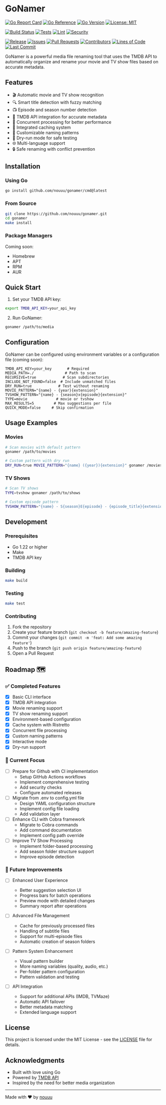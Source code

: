 # GoNamer

[![Go Report Card](https://goreportcard.com/badge/github.com/nouuu/gonamer)](https://goreportcard.com/report/github.com/nouuu/gonamer)
[![Go Reference](https://pkg.go.dev/badge/github.com/nouuu/gonamer.svg)](https://pkg.go.dev/github.com/nouuu/gonamer)
[![Go Version](https://img.shields.io/github/go-mod/go-version/nouuu/gonamer)](https://golang.org/doc/devel/release.html)
[![License: MIT](https://img.shields.io/badge/License-MIT-yellow.svg)](https://opensource.org/licenses/MIT)

[![Build Status](https://github.com/nouuu/gonamer/workflows/build/badge.svg)](https://github.com/nouuu/gonamer/actions?query=workflow%3Abuild)
[![Tests](https://github.com/nouuu/gonamer/workflows/tests/badge.svg)](https://github.com/nouuu/gonamer/actions?query=workflow%3Atests)
[![Lint](https://github.com/nouuu/gonamer/workflows/lint/badge.svg)](https://github.com/nouuu/gonamer/actions?query=workflow%3Alint)
[![Security](https://github.com/nouuu/gonamer/workflows/security/badge.svg)](https://github.com/nouuu/gonamer/actions?query=workflow%3Asecurity)

[![Release](https://img.shields.io/github/v/release/nouuu/gonamer)](https://github.com/nouuu/gonamer/releases)
[![Issues](https://img.shields.io/github/issues/nouuu/gonamer)](https://github.com/nouuu/gonamer/issues)
[![Pull Requests](https://img.shields.io/github/issues-pr/nouuu/gonamer)](https://github.com/nouuu/gonamer/pulls)
[![Contributors](https://img.shields.io/github/contributors/nouuu/gonamer)](https://github.com/nouuu/gonamer/graphs/contributors)
[![Lines of Code](https://tokei.rs/b1/github/nouuu/gonamer)](https://github.com/nouuu/gonamer)
[![Last Commit](https://img.shields.io/github/last-commit/nouuu/gonamer)](https://github.com/nouuu/gonamer/commits/main)

GoNamer is a powerful media file renaming tool that uses the TMDB API to automatically organize and rename your movie and TV show files based on accurate metadata.

## Features

- 🎬 Automatic movie and TV show recognition
- 🔍 Smart title detection with fuzzy matching
- 📺 Episode and season number detection
- 🎯 TMDB API integration for accurate metadata
- 🔄 Concurrent processing for better performance
- 💾 Integrated caching system
- 📝 Customizable naming patterns
- 🚀 Dry-run mode for safe testing
- 🌐 Multi-language support
- 🔒 Safe renaming with conflict prevention

## Installation

### Using Go

```bash
go install github.com/nouuu/gonamer/cmd@latest
```

### From Source

```bash
git clone https://github.com/nouuu/gonamer.git
cd gonamer
make install
```

### Package Managers

Coming soon:
- Homebrew
- APT
- RPM
- AUR

## Quick Start

1. Set your TMDB API key:
```bash
export TMDB_API_KEY=your_api_key
```

2. Run GoNamer:
```bash
gonamer /path/to/media
```

## Configuration

GoNamer can be configured using environment variables or a configuration file (coming soon):

```env
TMDB_API_KEY=your_key       # Required
MEDIA_PATH=./              # Path to scan
RECURSIVE=true            # Scan subdirectories
INCLUDE_NOT_FOUND=false  # Include unmatched files
DRY_RUN=true            # Test without renaming
MOVIE_PATTERN="{name} - {year}{extension}"
TVSHOW_PATTERN="{name} - {season}x{episode}{extension}"
TYPE=movie             # movie or tvshow
MAX_RESULTS=5         # Max suggestions per file
QUICK_MODE=false     # Skip confirmation
```

## Usage Examples

### Movies

```bash
# Scan movies with default pattern
gonamer /path/to/movies

# Custom pattern with dry run
DRY_RUN=true MOVIE_PATTERN="{name} ({year}){extension}" gonamer /movies
```

### TV Shows

```bash
# Scan TV shows
TYPE=tvshow gonamer /path/to/shows

# Custom episode pattern
TVSHOW_PATTERN="{name} - S{season}E{episode} - {episode_title}{extension}" gonamer /shows
```

## Development

### Prerequisites

- Go 1.22 or higher
- Make
- TMDB API key

### Building

```bash
make build
```

### Testing

```bash
make test
```

### Contributing

1. Fork the repository
2. Create your feature branch (`git checkout -b feature/amazing-feature`)
3. Commit your changes (`git commit -m 'feat: Add some amazing feature'`)
4. Push to the branch (`git push origin feature/amazing-feature`)
5. Open a Pull Request

## Roadmap 🗺️

### ✅ Completed Features
- [x] Basic CLI interface
- [x] TMDB API integration
- [x] Movie renaming support
- [x] TV show renaming support
- [x] Environment-based configuration
- [x] Cache system with Ristretto
- [x] Concurrent file processing
- [x] Custom naming patterns
- [x] Interactive mode
- [x] Dry-run support

### 🚀 Current Focus
- [ ] Prepare for Github with CI implementation
    - Setup GitHub Actions workflows
    - Implement comprehensive testing
    - Add security checks
    - Configure automated releases
- [ ] Migrate from .env to config.yml file
    - Design YAML configuration structure
    - Implement config file loading
    - Add validation layer
- [ ] Enhance CLI with Cobra framework
    - Migrate to Cobra commands
    - Add command documentation
    - Implement config path override
- [ ] Improve TV Show Processing
    - Implement folder-based processing
    - Add season folder structure support
    - Improve episode detection

### 🔮 Future Improvements
- [ ] Enhanced User Experience
    - Better suggestion selection UI
    - Progress bars for batch operations
    - Preview mode with detailed changes
    - Summary report after operations

- [ ] Advanced File Management
    - Cache for previously processed files
    - Handling of subtitle files
    - Support for multi-episode files
    - Automatic creation of season folders

- [ ] Pattern System Enhancement
    - Visual pattern builder
    - More naming variables (quality, audio, etc.)
    - Per-folder pattern configuration
    - Pattern validation and testing

- [ ] API Integration
    - Support for additional APIs (IMDB, TVMaze)
    - Automatic API failover
    - Better metadata matching
    - Extended language support

## License

This project is licensed under the MIT License - see the [LICENSE](LICENSE) file for details.

## Acknowledgments

- Built with love using Go
- Powered by [TMDB API](https://www.themoviedb.org/documentation/api)
- Inspired by the need for better media organization

---

Made with ❤️ by [nouuu](https://github.com/nouuu)